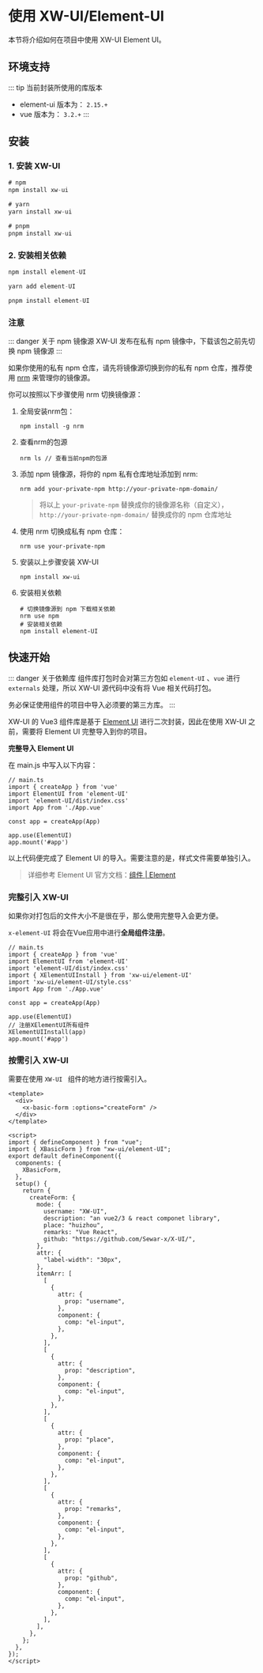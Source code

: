 # 使用 XW-UI/Element-UI

本节将介绍如何在项目中使用 XW-UI Element UI。

## 环境支持

::: tip 当前封装所使用的库版本

- element-ui 版本为： `2.15.+`
- vue 版本为： `3.2.+`
  :::

## 安装

### 1. 安装 XW-UI

```js [NPM]
# npm
npm install xw-ui
```

```js [Yarn]
# yarn
yarn install xw-ui
```

```js [PNPM]
# pnpm
pnpm install xw-ui
```

### 2. 安装相关依赖

```js [NPM]
npm install element-UI
```

```js [Yarn]
yarn add element-UI
```

```js [PNPM]
pnpm install element-UI
```

### 注意

::: danger 关于 npm 镜像源
XW-UI 发布在私有 npm 镜像中，下载该包之前先切换 npm 镜像源
:::

如果你使用的私有 npm 仓库，请先将镜像源切换到你的私有 npm 仓库，推荐使用 [nrm](https://www.npmjs.com/package/nrm)  来管理你的镜像源。

你可以按照以下步骤使用 nrm 切换镜像源：

1. 全局安装nrm包：

   ```shell
   npm install -g nrm
   ```

2. 查看nrm的包源

   ```shell
   nrm ls // 查看当前npm的包源
   ```

3. 添加 npm 镜像源，将你的 npm 私有仓库地址添加到 nrm:

   ```shell
   nrm add your-private-npm http://your-private-npm-domain/
   ```

   > 将以上 `your-private-npm` 替换成你的镜像源名称（自定义），`http://your-private-npm-domain/` 替换成你的 npm 仓库地址

4. 使用 nrm 切换成私有 npm 仓库：

   ```shell
   nrm use your-private-npm
   ```

5. 安装以上步骤安装 XW-UI

   ```shell
   npm install xw-ui
   ```

6. 安装相关依赖

   ```shell
   # 切换镜像源到 npm 下载相关依赖
   nrm use npm
   # 安装相关依赖
   npm install element-UI
   ```

   

## 快速开始

::: danger 关于依赖库
组件库打包时会对第三方包如 `element-UI` 、`vue` 进行 `externals` 处理，所以 XW-UI 源代码中没有将 Vue 相关代码打包。

务必保证使用组件的项目中导入必须要的第三方库。
:::



XW-UI 的 Vue3 组件库是基于 [Element UI](https://element-UI.org/zh-CN/guide/quickstart.html) 进行二次封装，因此在使用 XW-UI 之前，需要将 Element UI 完整导入到你的项目。

**完整导入 Element UI**

在 main.js 中写入以下内容：

```javascript{3-4,9}
// main.ts
import { createApp } from 'vue'
import ElementUI from 'element-UI'
import 'element-UI/dist/index.css'
import App from './App.vue'

const app = createApp(App)

app.use(ElementUI)
app.mount('#app')
```

以上代码便完成了 Element UI 的导入。需要注意的是，样式文件需要单独引入。

> 详细参考 Element UI 官方文档：[组件 | Element](https://element.eleme.cn/#/zh-CN/component/quickstart)



### 完整引入 XW-UI

如果你对打包后的文件大小不是很在乎，那么使用完整导入会更方便。

`x-element-UI` 将会在Vue应用中进行**全局组件注册**。

```ts{5-6,11-13}
// main.ts
import { createApp } from 'vue'
import ElementUI from 'element-UI'
import 'element-UI/dist/index.css'
import { XElementUIInstall } from 'xw-ui/element-UI'
import 'xw-ui/element-UI/style.css'
import App from './App.vue'

const app = createApp(App)

app.use(ElementUI)
// 注册XElementUI所有组件
XElementUIInstall(app)
app.mount('#app')
```



### 按需引入  XW-UI

需要在使用 `XW-UI ` 组件的地方进行按需引入。

```vue{3,9,12}
<template>
  <div>
    <x-basic-form :options="createForm" />
  </div>
</template>

<script>
import { defineComponent } from "vue";
import { XBasicForm } from "xw-ui/element-UI";
export default defineComponent({
  components: {
    XBasicForm,
  },
  setup() {
    return {
      createForm: {
        mode: {
          username: "XW-UI",
          description: "an vue2/3 & react componet library",
          place: "huizhou",
          remarks: "Vue React",
          github: "https://github.com/Sewar-x/X-UI/",
        },
        attr: {
          "label-width": "30px",
        },
        itemArr: [
          [
            {
              attr: {
                prop: "username",
              },
              component: {
                comp: "el-input",
              },
            },
          ],
          [
            {
              attr: {
                prop: "description",
              },
              component: {
                comp: "el-input",
              },
            },
          ],
          [
            {
              attr: {
                prop: "place",
              },
              component: {
                comp: "el-input",
              },
            },
          ],
          [
            {
              attr: {
                prop: "remarks",
              },
              component: {
                comp: "el-input",
              },
            },
          ],
          [
            {
              attr: {
                prop: "github",
              },
              component: {
                comp: "el-input",
              },
            },
          ],
        ],
      },
    };
  },
});
</script>

```

